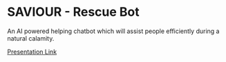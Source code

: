 # SAVIOUR - Rescue Bot

An AI powered helping chatbot which will assist people efficiently during a natural calamity.

[Presentation Link](https://docs.google.com/presentation/d/1kJspRlDQ8VmIr7723EaO7bxB-mAA4FQO/edit?usp=sharing&ouid=106848344497410140415&rtpof=true&sd=true)
